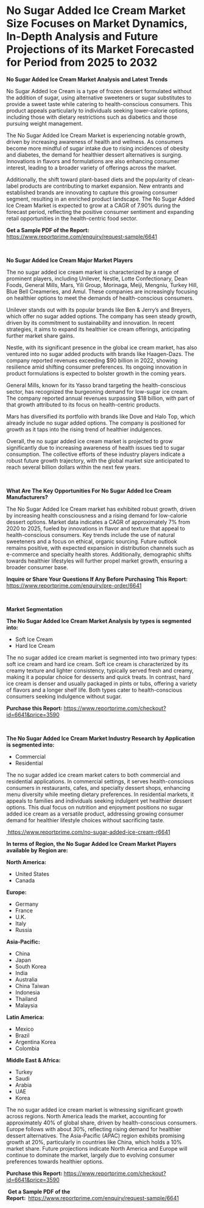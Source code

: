 <p><h1>No Sugar Added Ice Cream Market Size Focuses on Market Dynamics, In-Depth Analysis and Future Projections of its Market Forecasted for Period from 2025 to 2032</h1></p><p><strong>No Sugar Added Ice Cream Market Analysis and Latest Trends</strong></p>
<p><p>No Sugar Added Ice Cream is a type of frozen dessert formulated without the addition of sugar, using alternative sweeteners or sugar substitutes to provide a sweet taste while catering to health-conscious consumers. This product appeals particularly to individuals seeking lower-calorie options, including those with dietary restrictions such as diabetics and those pursuing weight management.</p><p>The No Sugar Added Ice Cream Market is experiencing notable growth, driven by increasing awareness of health and wellness. As consumers become more mindful of sugar intake due to rising incidences of obesity and diabetes, the demand for healthier dessert alternatives is surging. Innovations in flavors and formulations are also enhancing consumer interest, leading to a broader variety of offerings across the market.</p><p>Additionally, the shift toward plant-based diets and the popularity of clean-label products are contributing to market expansion. New entrants and established brands are innovating to capture this growing consumer segment, resulting in an enriched product landscape. The No Sugar Added Ice Cream Market is expected to grow at a CAGR of 7.90% during the forecast period, reflecting the positive consumer sentiment and expanding retail opportunities in the health-centric food sector.</p></p>
<p><strong>Get a Sample PDF of the Report:&nbsp;</strong> <a href="https://www.reportprime.com/enquiry/request-sample/6641?utm_campaign=4532&utm_medium=2&utm_source=Github&utm_content=ia&utm_term=16052025&utm_id=no-sugar-added-ice-cream">https://www.reportprime.com/enquiry/request-sample/6641</a></p>
<p>&nbsp;</p>
<p><strong>No Sugar Added Ice Cream Major Market Players</strong></p>
<p><p>The no sugar added ice cream market is characterized by a range of prominent players, including Unilever, Nestle, Lotte Confectionary, Dean Foods, General Mills, Mars, Yili Group, Morinaga, Meiji, Mengniu, Turkey Hill, Blue Bell Creameries, and Amul. These companies are increasingly focusing on healthier options to meet the demands of health-conscious consumers.</p><p>Unilever stands out with its popular brands like Ben & Jerry’s and Breyers, which offer no sugar added options. The company has seen steady growth, driven by its commitment to sustainability and innovation. In recent strategies, it aims to expand its healthier ice cream offerings, anticipating further market share gains.</p><p>Nestle, with its significant presence in the global ice cream market, has also ventured into no sugar added products with brands like Haagen-Dazs. The company reported revenues exceeding $90 billion in 2022, showing resilience amid shifting consumer preferences. Its ongoing innovation in product formulations is expected to bolster growth in the coming years.</p><p>General Mills, known for its Yasso brand targeting the health-conscious sector, has recognized the burgeoning demand for low-sugar ice cream. The company reported annual revenues surpassing $18 billion, with part of that growth attributed to its focus on health-centric products.</p><p>Mars has diversified its portfolio with brands like Dove and Halo Top, which already include no sugar added options. The company is positioned for growth as it taps into the rising trend of healthier indulgences.</p><p>Overall, the no sugar added ice cream market is projected to grow significantly due to increasing awareness of health issues tied to sugar consumption. The collective efforts of these industry players indicate a robust future growth trajectory, with the global market size anticipated to reach several billion dollars within the next few years.</p></p>
<p>&nbsp;</p>
<p><strong>What Are The Key Opportunities For No Sugar Added Ice Cream Manufacturers?</strong></p>
<p><p>The No Sugar Added Ice Cream market has exhibited robust growth, driven by increasing health consciousness and a rising demand for low-calorie dessert options. Market data indicates a CAGR of approximately 7% from 2020 to 2025, fueled by innovations in flavor and texture that appeal to health-conscious consumers. Key trends include the use of natural sweeteners and a focus on ethical, organic sourcing. Future outlook remains positive, with expected expansion in distribution channels such as e-commerce and specialty health stores. Additionally, demographic shifts towards healthier lifestyles will further propel market growth, ensuring a broader consumer base.</p></p>
<p><strong>Inquire or Share Your Questions If Any Before Purchasing This Report:</strong> <a href="https://www.reportprime.com/enquiry/pre-order/6641?utm_campaign=4532&utm_medium=2&utm_source=Github&utm_content=ia&utm_term=16052025&utm_id=no-sugar-added-ice-cream">https://www.reportprime.com/enquiry/pre-order/6641</a></p>
<p>&nbsp;</p>
<p><strong>Market Segmentation</strong></p>
<p><strong>The No Sugar Added Ice Cream Market Analysis by types is segmented into:</strong></p>
<p><ul><li>Soft Ice Cream</li><li>Hard Ice Cream</li></ul></p>
<p><p>The no sugar added ice cream market is segmented into two primary types: soft ice cream and hard ice cream. Soft ice cream is characterized by its creamy texture and lighter consistency, typically served fresh and creamy, making it a popular choice for desserts and quick treats. In contrast, hard ice cream is denser and usually packaged in pints or tubs, offering a variety of flavors and a longer shelf life. Both types cater to health-conscious consumers seeking indulgence without sugar.</p></p>
<p><strong>Purchase this Report:&nbsp;</strong><a href="https://www.reportprime.com/checkout?id=6641&price=3590&utm_campaign=4532&utm_medium=2&utm_source=Github&utm_content=ia&utm_term=16052025&utm_id=no-sugar-added-ice-cream">https://www.reportprime.com/checkout?id=6641&price=3590</a></p>
<p>&nbsp;</p>
<p><strong>The No Sugar Added Ice Cream Market Industry Research by Application is segmented into:</strong></p>
<p><ul><li>Commercial</li><li>Residential</li></ul></p>
<p><p>The no sugar added ice cream market caters to both commercial and residential applications. In commercial settings, it serves health-conscious consumers in restaurants, cafes, and specialty dessert shops, enhancing menu diversity while meeting dietary preferences. In residential markets, it appeals to families and individuals seeking indulgent yet healthier dessert options. This dual focus on nutrition and enjoyment positions no sugar added ice cream as a versatile product, addressing growing consumer demand for healthier lifestyle choices without sacrificing taste.</p></p>
<p><a href="https://www.reportprime.com/no-sugar-added-ice-cream-r6641?utm_campaign=4532&utm_medium=2&utm_source=Github&utm_content=ia&utm_term=16052025&utm_id=no-sugar-added-ice-cream">&nbsp;https://www.reportprime.com/no-sugar-added-ice-cream-r6641</a></p>
<p><strong>In terms of Region, the No Sugar Added Ice Cream Market Players available by Region are:</strong></p>
<p>
    <p> <strong> North America: </strong>
        <ul>
            <li>United States</li>
            <li>Canada</li>
        </ul>
        </p> 
    <p> <strong> Europe: </strong>
        <ul>
            <li>Germany</li>
            <li>France</li>
            <li>U.K.</li>
            <li>Italy</li>
            <li>Russia</li>
        </ul>
        </p> 
    <p> <strong> Asia-Pacific: </strong>
        <ul>
            <li>China</li>
            <li>Japan</li>
            <li>South Korea</li>
            <li>India</li>
            <li>Australia</li>
            <li>China Taiwan</li>
            <li>Indonesia</li>
            <li>Thailand</li>
            <li>Malaysia</li>
        </ul>
        </p> 
    <p> <strong> Latin America: </strong>
        <ul>
            <li>Mexico</li>
            <li>Brazil</li>
            <li>Argentina Korea</li>
            <li>Colombia</li>
        </ul>
        </p> 
    <p> <strong> Middle East & Africa: </strong>
        <ul>
            <li>Turkey</li>
            <li>Saudi</li>
            <li>Arabia</li>
            <li>UAE</li>
            <li>Korea</li>
        </ul>
    </p>
    </p>
<p><p>The no sugar added ice cream market is witnessing significant growth across regions. North America leads the market, accounting for approximately 40% of global share, driven by health-conscious consumers. Europe follows with about 30%, reflecting rising demand for healthier dessert alternatives. The Asia-Pacific (APAC) region exhibits promising growth at 20%, particularly in countries like China, which holds a 10% market share. Future projections indicate North America and Europe will continue to dominate the market, largely due to evolving consumer preferences towards healthier options.</p></p>
<p><strong>Purchase this Report: </strong><a href="https://www.reportprime.com/checkout?id=6641&price=3590&utm_campaign=4532&utm_medium=2&utm_source=Github&utm_content=ia&utm_term=16052025&utm_id=no-sugar-added-ice-cream">https://www.reportprime.com/checkout?id=6641&price=3590</a></p>
<p>&nbsp;<strong>Get a Sample PDF of the Report:&nbsp;&nbsp;</strong><a href="https://www.reportprime.com/enquiry/request-sample/6641?utm_campaign=4532&utm_medium=2&utm_source=Github&utm_content=ia&utm_term=16052025&utm_id=no-sugar-added-ice-cream">https://www.reportprime.com/enquiry/request-sample/6641</a></p>
<p><strong></strong></p>
<p><p></p><p></p><p></p></p>